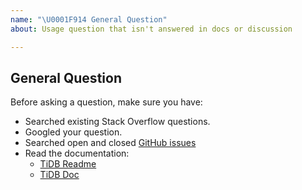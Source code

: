```yaml
---
name: "\U0001F914 General Question"
about: Usage question that isn't answered in docs or discussion

---
```


## General Question

Before asking a question, make sure you have:

- Searched existing Stack Overflow questions.
- Googled your question.
- Searched open and closed [GitHub issues](https://github.com/pingcap/tidb/issues?utf8=%E2%9C%93&q=is%3Aissue)
- Read the documentation:
  - [TiDB Readme](https://github.com/pingcap/tidb)
  - [TiDB Doc](https://github.com/pingcap/docs)

